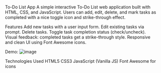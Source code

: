 To-Do List App
A simple interactive To-Do List web application built with HTML, CSS, and JavaScript.
Users can add, edit, delete, and mark tasks as completed with a nice toggle icon and strike-through effect.

Features
Add new tasks with a user input form.
Edit existing tasks via prompt.
Delete tasks.
Toggle task completion status (check/uncheck).
Visual feedback: completed tasks get a strike-through style.
Responsive and clean UI using Font Awesome icons.

Demo:
![image](https://github.com/user-attachments/assets/682dc577-8d2b-4506-bb0b-02770ff2b4ab)

Technologies Used
HTML5
CSS3
JavaScript (Vanilla JS)
Font Awesome for icons
